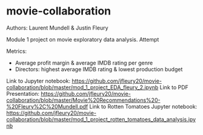 # movie-collaboration
Authors: Laurent Mundell & Justin Fleury

Module 1 project on movie exploratory data analysis. Attempt 

Metrics:   
  - Average profit margin & average IMDB rating per genre
  - Directors: highest average IMDB rating & lowest production budget


Link to Jupyter notebook: https://github.com/jfleury20/movie-collaboration/blob/master/mod_1_project_EDA_fleury_2.ipynb
Link to PDF Presentation: https://github.com/jfleury20/movie-collaboration/blob/master/Movie%20Recommendations%20-%20Fleury%2C%20Mundell.pdf
Link to Rotten Tomatoes Jupyter notebook: https://github.com/jfleury20/movie-collaboration/blob/master/mod_1_project_rotten_tomatoes_data_analysis.ipynb

